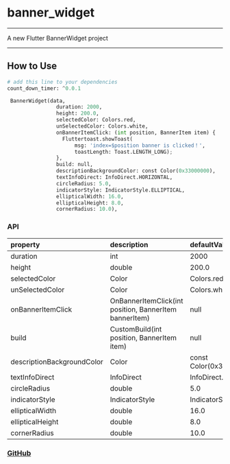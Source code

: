 # banner_widget
------
A new Flutter  BannerWidget project 


------

## How to Use
```python
# add this line to your dependencies
count_down_timer: ^0.0.1
```


```python
 BannerWidget(data,
                duration: 2000,
                height: 200.0,
                selectedColor: Colors.red,
                unSelectedColor: Colors.white,
                onBannerItemClick: (int position, BannerItem item) {
                  Fluttertoast.showToast(
                      msg: 'index=$position banner is clicked！',
                      toastLength: Toast.LENGTH_LONG);
                },
                build: null,
                descriptionBackgroundColor: const Color(0x33000000),
                textInfoDirect: InfoDirect.HORIZONTAL,
                circleRadius: 5.0,
                indicatorStyle: IndicatorStyle.ELLIPTICAL,
                ellipticalWidth: 16.0,
                ellipticalHeight: 8.0,
                cornerRadius: 10.0),
```
### API

| property        | description    | defaultValue
| :--------   | :-----  |:--------
| duration     | int    | 2000
| height        | double | 200.0
| selectedColor        |Color | Colors.red |
| unSelectedColor        | Color | Colors.white |
| onBannerItemClick        | OnBannerItemClick(int position, BannerItem bannerItem)   | null
| build        | CustomBuild(int position, BannerItem item) | null
|descriptionBackgroundColor   | Color | const Color(0x33000000)
|textInfoDirect   | InfoDirect |  InfoDirect.HORIZONTAL
|circleRadius   | double | 5.0
|indicatorStyle   | IndicatorStyle | IndicatorStyle.ELLIPTICAL
|ellipticalWidth   | double | 16.0
|ellipticalHeight   | double | 8.0
|cornerRadius   | double | 10.0




###  [GitHub](https://github.com/manburenshenglu/banner_widget)